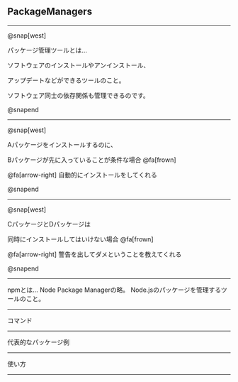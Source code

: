 ## PackageManagers

---

@snap[west]

パッケージ管理ツールとは…

ソフトウェアのインストールやアンインストール、

アップデートなどができるツールのこと。

ソフトウェア同士の依存関係も管理できるのです。

@snapend

---

@snap[west]

Aパッケージをインストールするのに、

Bパッケージが先に入っていることが条件な場合 @fa[frown]

@fa[arrow-right] 自動的にインストールをしてくれる

@snapend

---

@snap[west]

CパッケージとDパッケージは

同時にインストールしてはいけない場合 @fa[frown]

@fa[arrow-right] 警告を出してダメということを教えてくれる

@snapend

---

npmとは…
Node Package Managerの略。
Node.jsのパッケージを管理するツールのこと。

---

コマンド

---

代表的なパッケージ例

---

使い方

---

